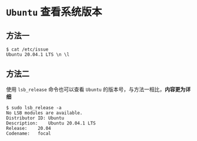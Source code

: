 # `Ubuntu` 查看系统版本

## 方法一

```shell
$ cat /etc/issue
Ubuntu 20.04.1 LTS \n \l
```

## 方法二

使用 `lsb_release` 命令也可以查看 `Ubuntu` 的版本号，与方法一相比，**内容更为详细**

```shell
$ sudo lsb_release -a 
No LSB modules are available.
Distributor ID:	Ubuntu
Description:	Ubuntu 20.04.1 LTS
Release:	20.04
Codename:	focal
```
